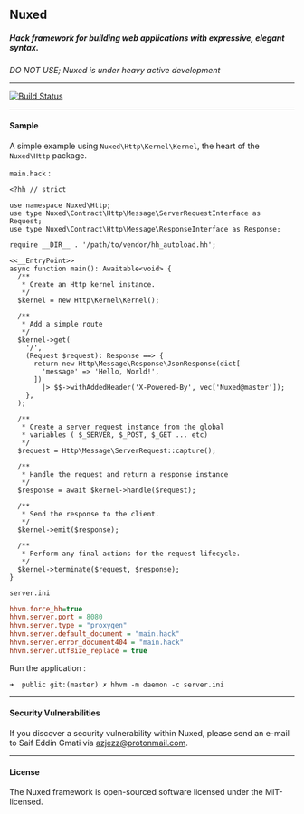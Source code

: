 ## Nuxed
##### Hack framework for building web applications with expressive, elegant syntax.

*DO NOT USE; Nuxed is under heavy active development*

---
[![Build Status](https://travis-ci.org/nuxed/framework.svg?branch=master)](https://travis-ci.org/nuxed/framework)

---
#### Sample

A simple example using `Nuxed\Http\Kernel\Kernel`, the heart of the `Nuxed\Http` package.

`main.hack` :
```hack
<?hh // strict

use namespace Nuxed\Http;
use type Nuxed\Contract\Http\Message\ServerRequestInterface as Request;
use type Nuxed\Contract\Http\Message\ResponseInterface as Response;

require __DIR__ . '/path/to/vendor/hh_autoload.hh';

<<__EntryPoint>>
async function main(): Awaitable<void> {
  /**
   * Create an Http kernel instance.
   */
  $kernel = new Http\Kernel\Kernel();

  /**
   * Add a simple route
   */
  $kernel->get(
    '/',
    (Request $request): Response ==> {
      return new Http\Message\Response\JsonResponse(dict[
        'message' => 'Hello, World!',
      ])
        |> $$->withAddedHeader('X-Powered-By', vec['Nuxed@master']);
    },
  );

  /**
   * Create a server request instance from the global
   * variables ( $_SERVER, $_POST, $_GET ... etc)
   */
  $request = Http\Message\ServerRequest::capture();

  /**
   * Handle the request and return a response instance
   */
  $response = await $kernel->handle($request);

  /**
   * Send the response to the client.
   */
  $kernel->emit($response);

  /**
   * Perform any final actions for the request lifecycle.
   */
  $kernel->terminate($request, $response);
}
```

`server.ini`
```ini
hhvm.force_hh=true
hhvm.server.port = 8080
hhvm.server.type = "proxygen"
hhvm.server.default_document = "main.hack"
hhvm.server.error_document404 = "main.hack"
hhvm.server.utf8ize_replace = true
```

Run the application :
```console
➜  public git:(master) ✗ hhvm -m daemon -c server.ini
```

---
#### Security Vulnerabilities
If you discover a security vulnerability within Nuxed, please send an e-mail to Saif Eddin Gmati via azjezz@protonmail.com.

---
#### License
The Nuxed framework is open-sourced software licensed under the MIT-licensed.